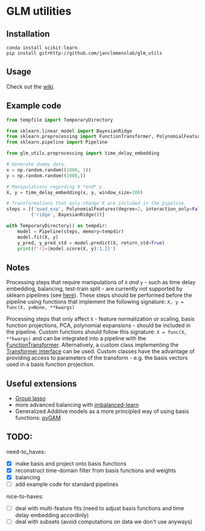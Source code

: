 # GLM utilities

## Installation
```shell
conda install scikit-learn
pip install git+http://github.com/janclemenslab/glm_utils
```

## Usage
Check out the [wiki](https://github.com/janclemenslab/glm_utils/wiki).

## Example  code

```python
from tempfile import TemporaryDirectory

from sklearn.linear_model import BayesianRidge
from sklearn.preprocessing import FunctionTransformer, PolynomialFeatures
from sklearn.pipeline import Pipeline

from glm_utils.preprocessing import time_delay_embedding

# Generate dummy data.
x = np.random.random((1000, 1))
y = np.random.random((1000,))

# Manipulations regarding X *and* y
X, y = time_delay_embedding(x, y, window_size=100)

# Transformations that only change X are included in the pipeline.
steps = [('quad_exp', PolynomialFeatures(degree=2, interaction_only=False, include_bias=True)),
         ('ridge', BayesianRidge())]

with TemporaryDirectory() as tempdir:
    model = Pipeline(steps, memory=tempdir)
    model.fit(X, y)
    y_pred, y_pred_std = model.predict(X, return_std=True)
    print(f'r2={model.score(X, y):1.2}')
```

## Notes
Processing steps that require manipulations of `X` *and* `y` - such as time delay embedding, balancing, test-train split - are currently not supported by sklearn pipelines (see [here](https://github.com/scikit-learn/scikit-learn/issues/4143)). These steps should be performed before the pipeline using functions that implement the following signature: 
`X, y = func(X, y=None, **kwargs)`

Processing steps that only affect `X` - feature normalization or scaling, basis function projections, PCA, polynomial expansions - should be included in the pipeline. Custom functions should follow this signature: `X = func(X, **kwargs)` and can be integrated into a pipeline with the [FunctionTransformer](https://scikit-learn.org/stable/modules/generated/sklearn.preprocessing.FunctionTransformer.html#sklearn.preprocessing.FunctionTransformer). Alternatively, a custom class implementing the [Transformer interface](https://scikit-learn.org/stable/developers/contributing.html#rolling-your-own-estimator) can be used. Custom classes have the advantage of providing access to parameters of the transform - e.g. the basis vectors used in a basis function projection.

## Useful extensions
- [Group lasso](https://group-lasso.readthedocs.io/en/latest/index.html)
- more advanced balancing with [imbalanced-learn](https://imbalanced-learn.readthedocs.io/en/stable/)
- Generalized Additive models as a more principled way of using basis functions: [pyGAM](https://pygam.readthedocs.io/en/latest/index.html)

## TODO:
need-to_haves:
- [x] make basis and project onto basis functions
- [x] reconstruct time-domain filter from basis functions and weights
- [x] balancing
- [ ] add example code for standard pipelines

nice-to-haves:
- [ ] deal with multi-feature fits (need to adjust basis functions and time delay embedding accordinly)
- [ ] deal with subsets (avoid computations on data we don't use anyways)

